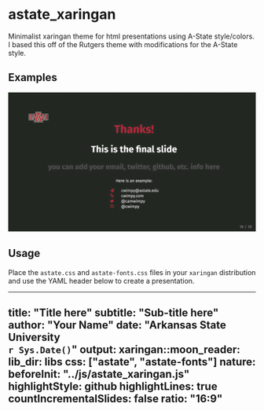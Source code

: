 # astate_xaringan

Minimalist xaringan theme for html presentations using A-State style/colors. I based this off of the Rutgers theme with modifications for the A-State style. 

## Examples

![Title slide](./img/ex/astate_showcase.gif)

## Usage

Place the `astate.css` and `astate-fonts.css` files in your `xaringan` distribution and use the YAML header below to create a presentation. 

---
title: "Title here"
subtitle: "Sub-title here"
author: "Your Name"
date: "Arkansas State University </br> `r Sys.Date()`"
output:
  xaringan::moon_reader:
    lib_dir: libs
    css: ["astate", "astate-fonts"]
    nature:
      beforeInit: "../js/astate_xaringan.js"
      highlightStyle: github
      highlightLines: true
      countIncrementalSlides: false
      ratio: "16:9"
---